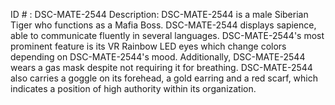 ID # : DSC-MATE-2544
Description: DSC-MATE-2544 is a male Siberian Tiger who functions as a Mafia Boss. DSC-MATE-2544 displays sapience, able to communicate fluently in several languages. DSC-MATE-2544's most prominent feature is its VR Rainbow LED eyes which change colors depending on DSC-MATE-2544's mood. Additionally, DSC-MATE-2544 wears a gas mask despite not requiring it for breathing. DSC-MATE-2544 also carries a goggle on its forehead, a gold earring and a red scarf, which indicates a position of high authority within its organization.